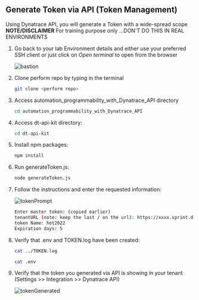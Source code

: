 ## Generate Token via API (Token Management)

Using Dynatrace API, you will generate a Token with a wide-spread scope
    **NOTE/DISCLAIMER** For training purpose only ...DON'T DO THIS IN REAL ENVIRONMENTS

1. Go back to your lab Environment details and either use your preferred SSH client or just click on *Open terminal* to open from the browser 

    ![bastion](../../assets/images/bastion.png)

2. Clone perform repo by typing in the terminal
    ```bash
    git clone <perform repo>
    ``` 
3. Access automation_programmability_with_Dynatrace_API directory
    ```bash
    cd automation_programmability_with_Dynatrace_API
    ```

4. Access dt-api-kit directory: 
    ```bash
    cd dt-api-kit
    ```

5. Install npm packages:
    ```bash
    npm install
    ```

6. Run generateToken.js:
    ```bash
    node generateToken.js
    ```

7. Follow the instructions and enter the requested information:

    ![tokenPrompt](../../assets/images/tokenPrompt.png)

    ```bash
    Enter master token: (copied earlier)
    tenantURL (note: keep the last / on the url): https://xxxx.sprint.dynatracelabs.com/
    token Name: hot2022
    Expiration days: 5
    ```
8. Verify that .env and TOKEN.log have been created:
    ```bash
    cat ../TOKEN.log
    ```
    ```bash
    cat .env
    ```
9. Verify that the token you generated via API is showing in your tenant (Settings >> Integration >> Dynatrace API)

    ![tokenGenerated](../../assets/images/generatedToken.png)